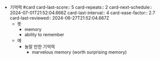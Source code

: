 - 기억력 #card
  card-last-score:: 5
  card-repeats:: 2
  card-next-schedule:: 2024-07-01T21:52:04.666Z
  card-last-interval:: 4
  card-ease-factor:: 2.7
  card-last-reviewed:: 2024-06-27T21:52:04.667Z
	- 뜻
		- memory
		- ability to remember
	- 예
		- 놀랄 만한 기억력
			- marvelous memory (worth surprising memory)